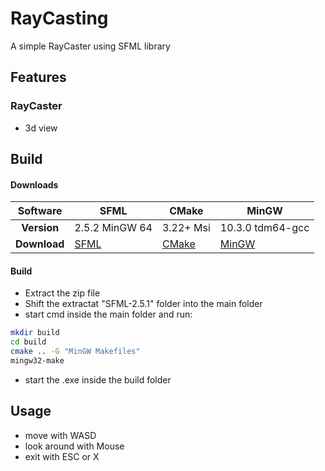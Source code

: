 # RayCasting

A simple RayCaster using SFML library

## Features

### RayCaster

- 3d view

## Build

#### Downloads

|   Software   | **SFML**                                              | **CMake**                            | **MinGW**                                             |
| :----------: | ----------------------------------------------------- | ------------------------------------ | ----------------------------------------------------- |
| **Version**  | 2.5.2 MinGW 64                                        | 3.22+ Msi                            | 10.3.0 tdm64-gcc                                      |
| **Download** | [SFML](https://www.sfml-dev.org/download/sfml/2.5.1/) | [CMake](https://cmake.org/download/) | [MinGW](https://jmeubank.github.io/tdm-gcc/download/) |

#### Build

- Extract the zip file
- Shift the extractat "SFML-2.5.1" folder into the main folder
- start cmd inside the main folder and run:

```sh
mkdir build
cd build
cmake .. -G "MinGW Makefiles"
mingw32-make
```

- start the .exe inside the build folder

## Usage

- move with WASD
- look around with Mouse
- exit with ESC or X
